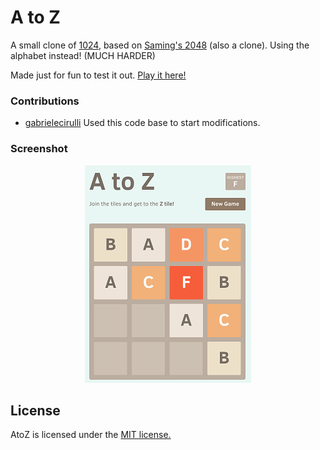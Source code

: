 # A to Z
A small clone of [1024](https://play.google.com/store/apps/details?id=com.veewo.a1024), based on [Saming's 2048](http://saming.fr/p/2048/) (also a clone). Using the alphabet instead! (MUCH HARDER)

Made just for fun to test it out. [Play it here!](http://localhoststudios.com/AtoZ/)

### Contributions

 - [gabrielecirulli](https://github.com/gabrielecirulli) Used this code base to start modifications.

### Screenshot

<p align="center">
  <img src="./screenshot.PNG" alt="Screenshot"/>
</p>

## License
AtoZ is licensed under the [MIT license.](https://github.com/gabrielecirulli/2048/blob/master/LICENSE.txt)

